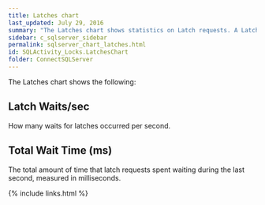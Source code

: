 ```yaml
---
title: Latches chart
last_updated: July 29, 2016
summary: "The Latches chart shows statistics on Latch requests. A Latch is like a mini-lock that is used internally by SQL Server to serialize access to certain resources. Latches do not participate in transactions and are typically held for a very short duration."
sidebar: c_sqlserver_sidebar
permalink: sqlserver_chart_latches.html
id: SQLActivity_Locks.LatchesChart
folder: ConnectSQLServer
---
```



 
The Latches chart shows the following:

## Latch Waits/sec

How many waits for latches occurred per second.

## Total Wait Time (ms)

The total amount of time that latch requests spent waiting during the last second, measured in milliseconds.


{% include links.html %}
